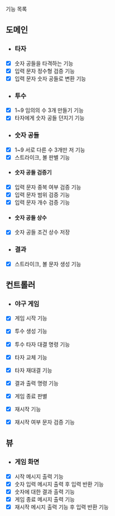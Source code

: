 기능 목록
## 도메인
- ### 타자
- [x] 숫자 공들을 타격하는 기능
- [x] 입력 문자 정수형 검증 기능
- [x] 입력 문자 숫자 공들로 변환 기능

- ### 투수
- [x] 1~9 임의의 수 3개 만들기 기능
- [x] 타자에게 숫자 공들 던지기 기능

- ### 숫자 공들
- [x] 1~9 서로 다른 수 3개만 저 기능
- [x] 스트라이크, 볼 판별 기능

 - #### 숫자 공들 검증기
- [x] 입력 문자 중복 여부 검증 기능
- [x] 입력 문자 범위 검증 기능
- [x] 입력 문자 개수 검증 기능

- #### 숫자 공들 상수
- [x] 숫자 공들 조건 상수 저장

- ### 결과
- [x] 스트라이크, 볼 문자 생성 기능

## 컨트롤러
- ### 야구 게임
- [x] 게임 시작 기능
- [x] 투수 생성 기능
- [x] 투수 타자 대결 명령 기능
- [x] 타자 교체 기능
- [x] 타자 재대결 기능
- [x] 결과 출력 명령 기능
- [x] 게임 종료 판별
- [x] 재시작 기능
- [x] 재시작 여부 문자 검증 기능


## 뷰
- ### 게임 화면
- [x] 시작 메시지 출력 기능
- [x] 숫자 입력 메시지 출력 후 입력 반환 기능
- [x] 숫자에 대한 결과 출력 기능
- [x] 게임 종료 메시지 출력 기능
- [x] 재시작 메시지 출력 기능 후 입력 반환 기능